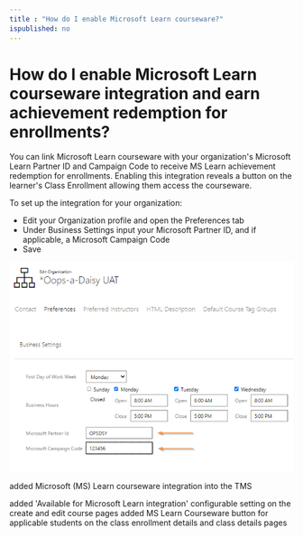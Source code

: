 ```yaml
---
title : "How do I enable Microsoft Learn courseware?"
ispublished: no
---
```


# How do I enable Microsoft Learn courseware integration and earn achievement redemption for enrollments?

You can link Microsoft Learn courseware with your organization's Microsoft Learn Partner ID and Campaign Code to receive MS Learn achievement redemption for enrollments. Enabling this integration reveals a button on the learner's Class Enrollment allowing them access the courseware.

To set up the integration for your organization:
* Edit your Organization profile and open the Preferences tab
* Under Business Settings input your Microsoft Partner ID, and if applicable, a Microsoft Campaign Code
* Save

![](/tms/images/ms-id.png)

added Microsoft (MS) Learn courseware integration into the TMS

added 'Available for Microsoft Learn integration' configurable setting on the create and edit course pages
added MS Learn Courseware button for applicable students on the class enrollment details and class details pages
